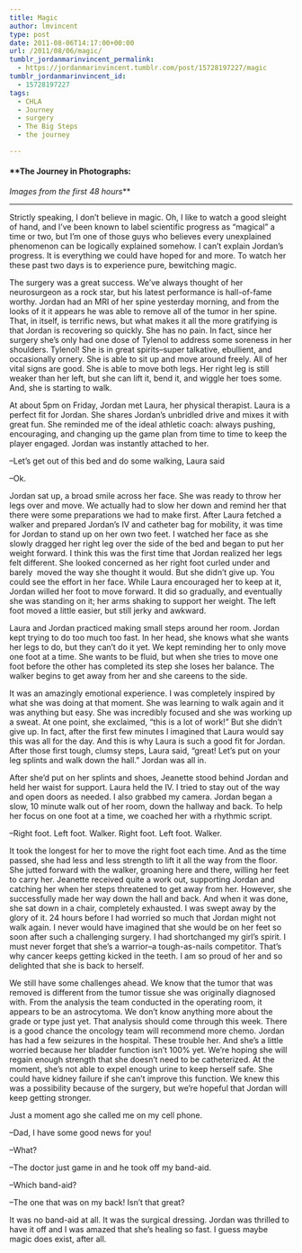 ```yaml
---
title: Magic
author: lmvincent
type: post
date: 2011-08-06T14:17:00+00:00
url: /2011/08/06/magic/
tumblr_jordanmarinvincent_permalink:
  - https://jordanmarinvincent.tumblr.com/post/15728197227/magic
tumblr_jordanmarinvincent_id:
  - 15728197227
tags:
  - CHLA
  - Journey
  - surgery
  - The Big Steps
  - the journey

---
```

#### **The Journey in Photographs:  
_Images from the first 48 hours_**

* * *

Strictly speaking, I don’t believe in magic. Oh, I like to watch a good sleight of hand, and I’ve been known to label scientific progress as “magical” a time or two, but I’m one of those guys who believes every unexplained phenomenon can be logically explained somehow. I can’t explain Jordan’s progress. It is everything we could have hoped for and more. To watch her these past two days is to experience pure, bewitching magic.

The surgery was a great success. We’ve always thought of her neurosurgeon as a rock star, but his latest performance is hall-of-fame worthy. Jordan had an MRI of her spine yesterday morning, and from the looks of it it appears he was able to remove all of the tumor in her spine. That, in itself, is terrific news, but what makes it all the more gratifying is that Jordan is recovering so quickly. She has no pain. In fact, since her surgery she’s only had one dose of Tylenol to address some soreness in her shoulders. Tylenol! She is in great spirits–super talkative, ebullient, and occasionally ornery. She is able to sit up and move around freely. All of her vital signs are good. She is able to move both legs. Her right leg is still weaker than her left, but she can lift it, bend it, and wiggle her toes some. And, she is starting to walk.

At about 5pm on Friday, Jordan met Laura, her physical therapist. Laura is a perfect fit for Jordan. She shares Jordan’s unbridled drive and mixes it with great fun. She reminded me of the ideal athletic coach: always pushing, encouraging, and changing up the game plan from time to time to keep the player engaged. Jordan was instantly attached to her.

–Let’s get out of this bed and do some walking, Laura said

–Ok.

Jordan sat up, a broad smile across her face. She was ready to throw her legs over and move. We actually had to slow her down and remind her that there were some preparations we had to make first. After Laura fetched a walker and prepared Jordan’s IV and catheter bag for mobility, it was time for Jordan to stand up on her own two feet. I watched her face as she slowly dragged her right leg over the side of the bed and began to put her weight forward. I think this was the first time that Jordan realized her legs felt different. She looked concerned as her right foot curled under and barely  moved the way she thought it would. But she didn’t give up. You could see the effort in her face. While Laura encouraged her to keep at it, Jordan willed her foot to move forward. It did so gradually, and eventually she was standing on it; her arms shaking to support her weight. The left foot moved a little easier, but still jerky and awkward.

Laura and Jordan practiced making small steps around her room. Jordan kept trying to do too much too fast. In her head, she knows what she wants her legs to do, but they can’t do it yet. We kept reminding her to only move one foot at a time. She wants to be fluid, but when she tries to move one foot before the other has completed its step she loses her balance. The walker begins to get away from her and she careens to the side.

It was an amazingly emotional experience. I was completely inspired by what she was doing at that moment. She was learning to walk again and it was anything but easy. She was incredibly focused and she was working up a sweat. At one point, she exclaimed, “this is a lot of work!” But she didn’t give up. In fact, after the first few minutes I imagined that Laura would say this was all for the day. And this is why Laura is such a good fit for Jordan. After those first tough, clumsy steps, Laura said, “great! Let’s put on your leg splints and walk down the hall.” Jordan was all in.

After she’d put on her splints and shoes, Jeanette stood behind Jordan and held her waist for support. Laura held the IV. I tried to stay out of the way and open doors as needed. I also grabbed my camera. Jordan began a slow, 10 minute walk out of her room, down the hallway and back. To help her focus on one foot at a time, we coached her with a rhythmic script.

–Right foot. Left foot. Walker. Right foot. Left foot. Walker.

It took the longest for her to move the right foot each time. And as the time passed, she had less and less strength to lift it all the way from the floor. She jutted forward with the walker, groaning here and there, willing her feet to carry her. Jeanette received quite a work out, supporting Jordan and catching her when her steps threatened to get away from her. However, she successfully made her way down the hall and back. And when it was done, she sat down in a chair, completely exhausted. I was swept away by the glory of it. 24 hours before I had worried so much that Jordan might not walk again. I never would have imagined that she would be on her feet so soon after such a challenging surgery. I had shortchanged my girl’s spirit. I must never forget that she’s a warrior–a tough-as-nails competitor. That’s why cancer keeps getting kicked in the teeth. I am so proud of her and so delighted that she is back to herself.

We still have some challenges ahead. We know that the tumor that was removed is different from the tumor tissue she was originally diagnosed with. From the analysis the team conducted in the operating room, it appears to be an astrocytoma. We don’t know anything more about the grade or type just yet. That analysis should come through this week. There is a good chance the oncology team will recommend more chemo. Jordan has had a few seizures in the hospital. These trouble her. And she’s a little worried because her bladder function isn’t 100% yet. We’re hoping she will regain enough strength that she doesn’t need to be catheterized. At the moment, she’s not able to expel enough urine to keep herself safe. She could have kidney failure if she can’t improve this function. We knew this was a possibility because of the surgery, but we’re hopeful that Jordan will keep getting stronger.

Just a moment ago she called me on my cell phone.

–Dad, I have some good news for you!

–What?

–The doctor just game in and he took off my band-aid.

–Which band-aid?

–The one that was on my back! Isn’t that great?

It was no band-aid at all. It was the surgical dressing. Jordan was thrilled to have it off and I was amazed that she’s healing so fast. I guess maybe magic does exist, after all.

<div class="blogger-post-footer">
  <img loading="lazy" src="https://blogger.googleusercontent.com/tracker/9039099668816362935-5649126006797286501?l=jordansjourney2.blogspot.com" alt="" width="1" height="1" />
</div>